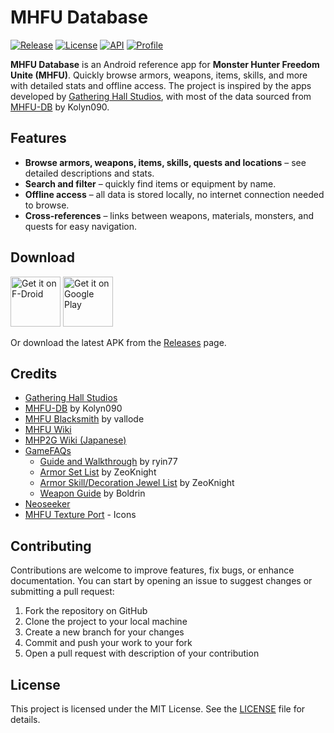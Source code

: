 # MHFU Database

<p>
  <a href="https://github.com/gaugustini/MHFUDatabase/releases"><img alt="Release" src="https://img.shields.io/github/v/release/gaugustini/MHFUDatabase"/></a>
  <a href="https://opensource.org/licenses/mit"><img alt="License" src="https://img.shields.io/github/license/gaugustini/MHFUDatabase"/></a>
  <a href="https://developer.android.com/tools/releases/platforms"><img alt="API" src="https://img.shields.io/badge/API-23%2B-brightgreen"/></a>
  <a href="https://github.com/gaugustini"><img alt="Profile" src="https://img.shields.io/badge/-gaugustini-blue?logo=github"/></a> 
</p>

**MHFU Database** is an Android reference app for **Monster Hunter Freedom Unite (MHFU)**.
Quickly browse armors, weapons, items, skills, and more with detailed stats and offline access.
The project is inspired by the apps developed by [Gathering Hall Studios](https://github.com/gatheringhallstudios), with most of the data sourced from [MHFU-DB](https://github.com/Kolyn090/mhfu-db) by Kolyn090.

## Features

- **Browse armors, weapons, items, skills, quests and locations** – see detailed descriptions and stats.
- **Search and filter** – quickly find items or equipment by name.
- **Offline access** – all data is stored locally, no internet connection needed to browse.
- **Cross-references** – links between weapons, materials, monsters, and quests for easy navigation.

## Download

[<img src="https://f-droid.org/badge/get-it-on.png" alt="Get it on F-Droid" height="80">](https://www.f-droid.org/)
[<img src="https://play.google.com/intl/en_us/badges/images/generic/en-play-badge.png" alt="Get it on Google Play" height="80">](https://play.google.com/store/apps)

Or download the latest APK from the [Releases](https://github.com/gaugustini/MHFUDatabase/releases) page.

## Credits

* [Gathering Hall Studios](https://github.com/gatheringhallstudios)
* [MHFU-DB](https://github.com/Kolyn090/mhfu-db) by Kolyn090
* [MHFU Blacksmith](https://mhfu.vallode.com/) by vallode
* [MHFU Wiki](https://monsterhunter.fandom.com/wiki/Monster_Hunter_Freedom_Unite)
* [MHP2G Wiki (Japanese)](https://w.atwiki.jp/mhp2g/)
* [GameFAQs](https://gamefaqs.gamespot.com/psp/943356-monster-hunter-freedom-unite)
    * [Guide and Walkthrough](https://gamefaqs.gamespot.com/psp/943356-monster-hunter-freedom-unite/faqs/78652) by ryin77
    * [Armor Set List](https://gamefaqs.gamespot.com/psp/943356-monster-hunter-freedom-unite/faqs/74198) by ZeoKnight
    * [Armor Skill/Decoration Jewel List](https://gamefaqs.gamespot.com/psp/943356-monster-hunter-freedom-unite/faqs/74199) by ZeoKnight
    * [Weapon Guide](https://gamefaqs.gamespot.com/psp/943356-monster-hunter-freedom-unite/faqs/57283) by Boldrin
* [Neoseeker](https://monsterhunter.neoseeker.com/wiki/Monster_Hunter_Freedom_Unite_(PSP))
* [MHFU Texture Port](https://github.com/Monkbreh/MHFU-Texture-Port) - Icons

## Contributing

Contributions are welcome to improve features, fix bugs, or enhance documentation. You can start by opening an issue to suggest changes or submitting a pull request:

1. Fork the repository on GitHub
2. Clone the project to your local machine
3. Create a new branch for your changes
4. Commit and push your work to your fork
5. Open a pull request with description of your contribution

## License

This project is licensed under the MIT License. See the [LICENSE](LICENSE) file for details.
